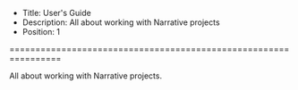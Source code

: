 * Title: User's Guide
* Description: All about working with Narrative projects
* Position: 1

================================================================

All about working with Narrative projects.